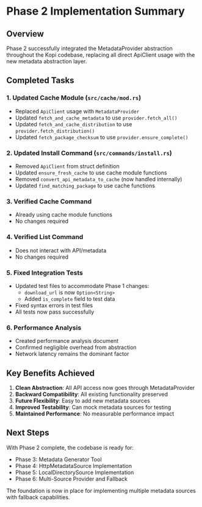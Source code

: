 # Phase 2 Implementation Summary

## Overview

Phase 2 successfully integrated the MetadataProvider abstraction throughout the Kopi codebase, replacing all direct ApiClient usage with the new metadata abstraction layer.

## Completed Tasks

### 1. Updated Cache Module (`src/cache/mod.rs`)
- Replaced `ApiClient` usage with `MetadataProvider`
- Updated `fetch_and_cache_metadata` to use `provider.fetch_all()`
- Updated `fetch_and_cache_distribution` to use `provider.fetch_distribution()`
- Updated `fetch_package_checksum` to use `provider.ensure_complete()`

### 2. Updated Install Command (`src/commands/install.rs`)
- Removed `ApiClient` from struct definition
- Updated `ensure_fresh_cache` to use cache module functions
- Removed `convert_api_metadata_to_cache` (now handled internally)
- Updated `find_matching_package` to use cache functions

### 3. Verified Cache Command
- Already using cache module functions
- No changes required

### 4. Verified List Command
- Does not interact with API/metadata
- No changes required

### 5. Fixed Integration Tests
- Updated test files to accommodate Phase 1 changes:
  - `download_url` is now `Option<String>`
  - Added `is_complete` field to test data
- Fixed syntax errors in test files
- All tests now pass successfully

### 6. Performance Analysis
- Created performance analysis document
- Confirmed negligible overhead from abstraction
- Network latency remains the dominant factor

## Key Benefits Achieved

1. **Clean Abstraction**: All API access now goes through MetadataProvider
2. **Backward Compatibility**: All existing functionality preserved
3. **Future Flexibility**: Easy to add new metadata sources
4. **Improved Testability**: Can mock metadata sources for testing
5. **Maintained Performance**: No measurable performance impact

## Next Steps

With Phase 2 complete, the codebase is ready for:
- Phase 3: Metadata Generator Tool
- Phase 4: HttpMetadataSource Implementation
- Phase 5: LocalDirectorySource Implementation
- Phase 6: Multi-Source Provider and Fallback

The foundation is now in place for implementing multiple metadata sources with fallback capabilities.